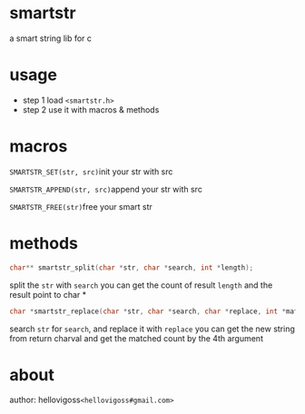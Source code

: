 smartstr
========

a smart string lib for c

usage
========
* step 1 
load ```<smartstr.h>``` 
* step 2
use it with macros & methods

macros 
=======
```SMARTSTR_SET(str, src)```init your str with src 

```SMARTSTR_APPEND(str, src)```append your str with src 

```SMARTSTR_FREE(str)```free your smart str 

methods
=======
```c
char** smartstr_split(char *str, char *search, int *length);
``` 
split the `str` with `search`
you can get the count of result `length` and the result point to char *  
```c
char *smartstr_replace(char *str, char *search, char *replace, int *matched);
```
search `str` for `search`, and replace it with `replace` 
you can get the new string from return charval and get the matched count by the 4th argument

about 
=======
author: hellovigoss`<hellovigoss#gmail.com>`
